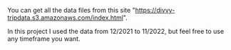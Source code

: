 You can get all the data files from this site "https://divvy-tripdata.s3.amazonaws.com/index.html".

In this project I used the data from 12/2021 to 11/2022, but feel free to use any timeframe you want.
